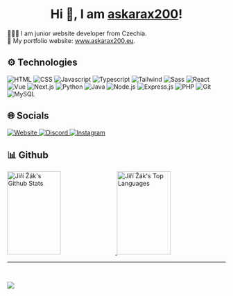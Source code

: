 <h1 align="center">
    Hi 👋, I am <a href="https://www.askarax200.eu" target="_blank">askarax200</a>!
</h1>

<div>
    👨🏼‍💻 I am junior website developer from Czechia.<br>
    🔗 My portfolio website: <a href="https://www.askarax200.eu" target="_blank">www.askarax200.eu</a>.
</div>

## ⚙ Technologies

![HTML](https://img.shields.io/badge/HTML5-e44d26?style=for-the-badge&labelColor=black&logo=html5&logoColor=e44d26)
![CSS](https://img.shields.io/badge/CSS3-264de4?style=for-the-badge&labelColor=black&logo=css3&logoColor=264de4)
![Javascript](https://img.shields.io/badge/Javascript-f0db4f?style=for-the-badge&labelColor=black&logo=javascript&logoColor=f0db4f)
![Typescript](https://img.shields.io/badge/Typescript-0070cc?style=for-the-badge&labelColor=black&logo=typescript&logoColor=0070cc)
![Tailwind](https://img.shields.io/badge/Tailwind_CSS-19b6b9?style=for-the-badge&logo=tailwindcss&logoColor=06B6D4&labelColor=000000)
![Sass](https://img.shields.io/badge/Sass-cb6699?style=for-the-badge&logo=sass&logoColor=cb6699&labelColor=000000)
![React](https://img.shields.io/badge/React-61dafb?style=for-the-badge&logo=react&logoColor=61dafb&labelColor=000000)
![Vue](https://img.shields.io/badge/Vue-41b883?style=for-the-badge&logo=vuedotjs&logoColor=41b883&labelColor=000000)
![Next.js](https://img.shields.io/badge/Next.js-000000?style=for-the-badge&logo=nextdotjs&logoColor=ffffff&labelColor=000000)
![Python](https://img.shields.io/badge/Python-3670a1?style=for-the-badge&logo=python&logoColor=ffce3e&labelColor=000000)
![Java](https://img.shields.io/badge/Java-4e7896?style=for-the-badge&logo=openjdk&logoColor=4e7896&labelColor=000000)
![Node.js](https://img.shields.io/badge/Node.js-60b248?style=for-the-badge&logo=nodedotjs&logoColor=60b248&labelColor=000000)
![Express.js](https://img.shields.io/badge/Express.js-000000?style=for-the-badge&logo=express&logoColor=ffffff&labelColor=000000)
![PHP](https://img.shields.io/badge/PHP-4e7896?style=for-the-badge&logo=php&logoColor=4e7896&labelColor=000000)
![Git](https://img.shields.io/badge/Git-f34f29?style=for-the-badge&logo=git&logoColor=f34f29&labelColor=000000)
![MySQL](https://img.shields.io/badge/MySQL-00618a?style=for-the-badge&logo=mysql&logoColor=00618a&labelColor=000000)

## 🌐 Socials

<a href="https://www.askarax200.eu" target="_blank">
    <img src="https://img.shields.io/badge/Website-7a00c9?style=for-the-badge&logo=medium&logoColor=white" alt="Website" />    
</a>
<a href="https://discord.com/users/776142143592595507" target="_blank">
    <img src="https://img.shields.io/badge/Discord-5661ea?style=for-the-badge&logo=discord&logoColor=white" alt="Discord" />    
</a>
<a href="https://instagram.com/askarax200" target="_blank">
    <img src="https://img.shields.io/badge/Instagram-fe4164?style=for-the-badge&logo=instagram&logoColor=white" alt="Instagram" />    
</a>

## 📊 Github

<a href="https://github.com/askarax200">
    <img alt="Jiří Žák's Github Stats" src="https://denvercoder1-github-readme-stats.vercel.app/api?username=askarax200&show_icons=true&count_private=true&theme=react&border_color=8D17DC&bg_color=0c0014&title_color=8D17DC&icon_color=8D17DC" height="192px" width="49.5%"/>
</a>
<a href="https://github.com/askarax200">
    <img alt="Jiří Žák's Top Languages" src="https://denvercoder1-github-readme-stats.vercel.app/api/top-langs/?username=askarax200&langs_count=8&layout=compact&theme=react&border_color=8D17DC&bg_color=0c0014&title_color=8D17DC&icon_color=8D17DC" height="192px" width="49.5%"/>
</a>

<hr>
<br>

[![](https://visitcount.itsvg.in/api?id=askarax200&icon=0&color=0)](https://visitcount.itsvg.in)
